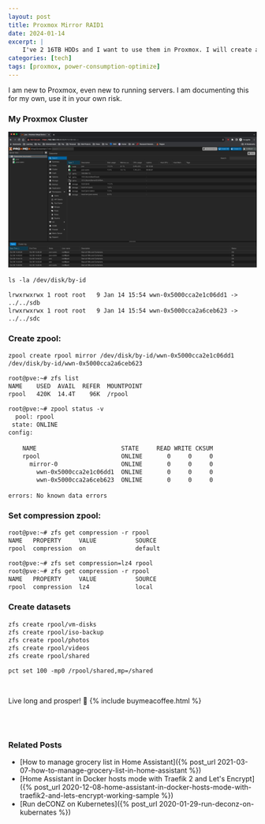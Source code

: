 ```yaml
---
layout: post
title: Proxmox Mirror RAID1
date: 2024-01-14
excerpt: |
    I've 2 16TB HDDs and I want to use them in Proxmox. I will create a mirror RAID1 zpool and create datasets for VMs, ISOs, photos, videos, and shared files.
categories: [tech]
tags: [proxmox, power-consumption-optimize]
---
```


I am new to Proxmox, even new to running servers. I am documenting this for my own, use it in your own risk.

### My Proxmox Cluster
![image](/assets/images/2023-10/proxmox-cluster.png)

```
ls -la /dev/disk/by-id
```
```
lrwxrwxrwx 1 root root   9 Jan 14 15:54 wwn-0x5000cca2e1c06dd1 -> ../../sdb
lrwxrwxrwx 1 root root   9 Jan 14 15:54 wwn-0x5000cca2a6ceb623 -> ../../sdc
```

### Create zpool:
```
zpool create rpool mirror /dev/disk/by-id/wwn-0x5000cca2e1c06dd1 /dev/disk/by-id/wwn-0x5000cca2a6ceb623
```
```
root@pve:~# zfs list
NAME    USED  AVAIL  REFER  MOUNTPOINT
rpool   420K  14.4T    96K  /rpool
```
```
root@pve:~# zpool status -v
  pool: rpool
 state: ONLINE
config:

	NAME                        STATE     READ WRITE CKSUM
	rpool                       ONLINE       0     0     0
	  mirror-0                  ONLINE       0     0     0
	    wwn-0x5000cca2e1c06dd1  ONLINE       0     0     0
	    wwn-0x5000cca2a6ceb623  ONLINE       0     0     0

errors: No known data errors
```

### Set compression zpool:
```
root@pve:~# zfs get compression -r rpool
NAME   PROPERTY     VALUE           SOURCE
rpool  compression  on              default
```
```
root@pve:~# zfs set compression=lz4 rpool
root@pve:~# zfs get compression -r rpool
NAME   PROPERTY     VALUE           SOURCE
rpool  compression  lz4             local
```

### Create datasets
```
zfs create rpool/vm-disks
zfs create rpool/iso-backup
zfs create rpool/photos
zfs create rpool/videos
zfs create rpool/shared
```

```agsl
pct set 100 -mp0 /rpool/shared,mp=/shared
```
<br/>

Live long and prosper! :vulcan_salute:
{% include buymeacoffee.html %}

<br/>
<br/>

### Related Posts
- [How to manage grocery list in Home Assistant]({% post_url 2021-03-07-how-to-manage-grocery-list-in-home-assistant %})
- [Home Assistant in Docker hosts mode with Traefik 2 and Let's Encrypt]({% post_url 2020-12-08-home-assistant-in-docker-hosts-mode-with-traefik2-and-lets-encrypt-working-sample %})
- [Run deCONZ on Kubernetes]({% post_url 2020-01-29-run-deconz-on-kubernates %})